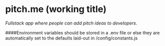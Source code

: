 # pitch.me (working title)

*Fullstack app where people can add pitch ideas to developers.*

####Environment variables should be stored in a .env file or else they are automatically set to the defaults laid-out in /config/constants.js

##
